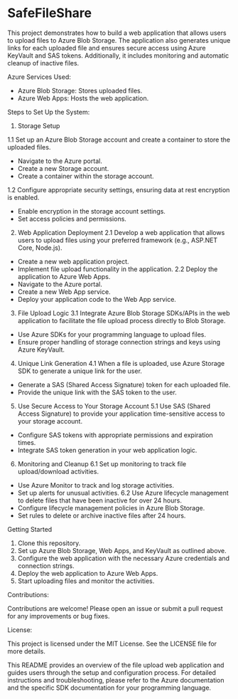 # SafeFileShare
This project demonstrates how to build a web application that allows users to upload files to Azure Blob Storage. The application also generates unique links for each uploaded file and ensures secure access using Azure KeyVault and SAS tokens. Additionally, it includes monitoring and automatic cleanup of inactive files.

Azure Services Used:
- Azure Blob Storage: Stores uploaded files.
- Azure Web Apps: Hosts the web application.

Steps to Set Up the System:
1. Storage Setup

1.1 Set up an Azure Blob Storage account and create a container to store the uploaded files.
- Navigate to the Azure portal.
- Create a new Storage account.
- Create a container within the storage account.

1.2 Configure appropriate security settings, ensuring data at rest encryption is enabled.
- Enable encryption in the storage account settings.
- Set access policies and permissions.

2. Web Application Deployment
  2.1 Develop a web application that allows users to upload files using your preferred framework (e.g., ASP.NET Core, Node.js).
  - Create a new web application project.
  - Implement file upload functionality in the application.
  2.2 Deploy the application to Azure Web Apps.
  - Navigate to the Azure portal.
  - Create a new Web App service.
  - Deploy your application code to the Web App service.

3. File Upload Logic
  3.1 Integrate Azure Blob Storage SDKs/APIs in the web application to facilitate the file upload process directly to Blob Storage.
  - Use Azure SDKs for your programming language to upload files.
  - Ensure proper handling of storage connection strings and keys using Azure KeyVault.

4. Unique Link Generation
  4.1 When a file is uploaded, use Azure Storage SDK to generate a unique link for the user.
  - Generate a SAS (Shared Access Signature) token for each uploaded file.
  - Provide the unique link with the SAS token to the user.

5. Use Secure Access to Your Storage Account
  5.1 Use SAS (Shared Access Signature) to provide your application time-sensitive access to your storage account.
  - Configure SAS tokens with appropriate permissions and expiration times.
  - Integrate SAS token generation in your web application logic.

6. Monitoring and Cleanup
  6.1 Set up monitoring to track file upload/download activities.
  - Use Azure Monitor to track and log storage activities.
  - Set up alerts for unusual activities.
  6.2 Use Azure lifecycle management to delete files that have been inactive for over 24 hours.
  - Configure lifecycle management policies in Azure Blob Storage.
  - Set rules to delete or archive inactive files after 24 hours.

Getting Started
1. Clone this repository.
2. Set up Azure Blob Storage, Web Apps, and KeyVault as outlined above.
3. Configure the web application with the necessary Azure credentials and connection strings.
4. Deploy the web application to Azure Web Apps.
5. Start uploading files and monitor the activities.

Contributions:

Contributions are welcome! Please open an issue or submit a pull request for any improvements or bug fixes.

License:

This project is licensed under the MIT License. See the LICENSE file for more details.

This README provides an overview of the file upload web application and guides users through the setup and configuration process. For detailed instructions and troubleshooting, please refer to the Azure documentation and the specific SDK documentation for your programming language.
